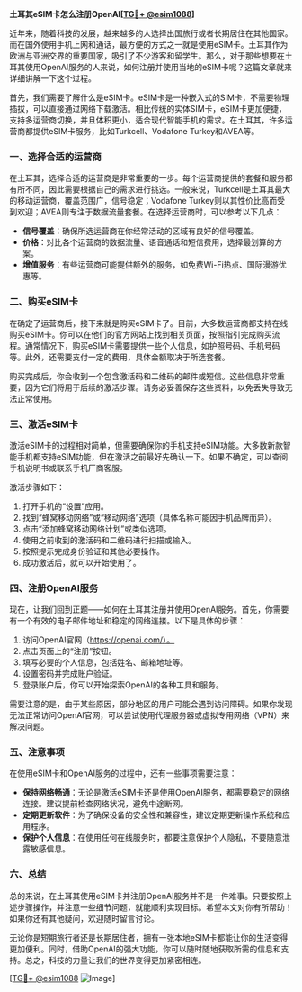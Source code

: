 **土耳其eSIM卡怎么注册OpenAI[[TG💪+ @esim1088](https://t.me/s/esim1088)]**

近年来，随着科技的发展，越来越多的人选择出国旅行或者长期居住在其他国家。而在国外使用手机上网和通话，最方便的方式之一就是使用eSIM卡。土耳其作为欧洲与亚洲交界的重要国家，吸引了不少游客和留学生。那么，对于那些想要在土耳其使用OpenAI服务的人来说，如何注册并使用当地的eSIM卡呢？这篇文章就来详细讲解一下这个过程。

首先，我们需要了解什么是eSIM卡。eSIM卡是一种嵌入式的SIM卡，不需要物理插拔，可以直接通过网络下载激活。相比传统的实体SIM卡，eSIM卡更加便捷，支持多运营商切换，并且体积更小，适合现代智能手机的需求。在土耳其，许多运营商都提供eSIM卡服务，比如Turkcell、Vodafone Turkey和AVEA等。

### 一、选择合适的运营商

在土耳其，选择合适的运营商是非常重要的一步。每个运营商提供的套餐和服务都有所不同，因此需要根据自己的需求进行挑选。一般来说，Turkcell是土耳其最大的移动运营商，覆盖范围广，信号稳定；Vodafone Turkey则以其性价比高而受到欢迎；AVEA则专注于数据流量套餐。在选择运营商时，可以参考以下几点：

- **信号覆盖**：确保所选运营商在你经常活动的区域有良好的信号覆盖。
- **价格**：对比各个运营商的数据流量、语音通话和短信费用，选择最划算的方案。
- **增值服务**：有些运营商可能提供额外的服务，如免费Wi-Fi热点、国际漫游优惠等。

### 二、购买eSIM卡

在确定了运营商后，接下来就是购买eSIM卡了。目前，大多数运营商都支持在线购买eSIM卡。你可以在他们的官方网站上找到相关页面，按照指引完成购买流程。通常情况下，购买eSIM卡需要提供一些个人信息，如护照号码、手机号码等。此外，还需要支付一定的费用，具体金额取决于所选套餐。

购买完成后，你会收到一个包含激活码和二维码的邮件或短信。这些信息非常重要，因为它们将用于后续的激活步骤。请务必妥善保存这些资料，以免丢失导致无法正常使用。

### 三、激活eSIM卡

激活eSIM卡的过程相对简单，但需要确保你的手机支持eSIM功能。大多数新款智能手机都支持eSIM功能，但在激活之前最好先确认一下。如果不确定，可以查阅手机说明书或联系手机厂商客服。

激活步骤如下：

1. 打开手机的“设置”应用。
2. 找到“蜂窝移动网络”或“移动网络”选项（具体名称可能因手机品牌而异）。
3. 点击“添加蜂窝移动网络计划”或类似选项。
4. 使用之前收到的激活码和二维码进行扫描或输入。
5. 按照提示完成身份验证和其他必要操作。
6. 成功激活后，就可以开始使用了。

### 四、注册OpenAI服务

现在，让我们回到正题——如何在土耳其注册并使用OpenAI服务。首先，你需要有一个有效的电子邮件地址和稳定的网络连接。以下是具体的步骤：

1. 访问OpenAI官网（https://openai.com/）。
2. 点击页面上的“注册”按钮。
3. 填写必要的个人信息，包括姓名、邮箱地址等。
4. 设置密码并完成账户验证。
5. 登录账户后，你可以开始探索OpenAI的各种工具和服务。

需要注意的是，由于某些原因，部分地区的用户可能会遇到访问障碍。如果你发现无法正常访问OpenAI官网，可以尝试使用代理服务器或虚拟专用网络（VPN）来解决问题。

### 五、注意事项

在使用eSIM卡和OpenAI服务的过程中，还有一些事项需要注意：

- **保持网络畅通**：无论是激活eSIM卡还是使用OpenAI服务，都需要稳定的网络连接。建议提前检查网络状况，避免中途断网。
- **定期更新软件**：为了确保设备的安全性和兼容性，建议定期更新操作系统和应用程序。
- **保护个人信息**：在使用任何在线服务时，都要注意保护个人隐私，不要随意泄露敏感信息。

### 六、总结

总的来说，在土耳其使用eSIM卡并注册OpenAI服务并不是一件难事。只要按照上述步骤操作，并注意一些细节问题，就能顺利实现目标。希望本文对你有所帮助！如果你还有其他疑问，欢迎随时留言讨论。

无论你是短期旅行者还是长期居住者，拥有一张本地eSIM卡都能让你的生活变得更加便利。同时，借助OpenAI的强大功能，你可以随时随地获取所需的信息和支持。总之，科技的力量让我们的世界变得更加紧密相连。

[[TG💪+ @esim1088](https://t.me/s/esim1088) ![Image](https://i.postimg.cc/4NQfJmqS/Snipaste-2025-05-13-00-14-12.png)]